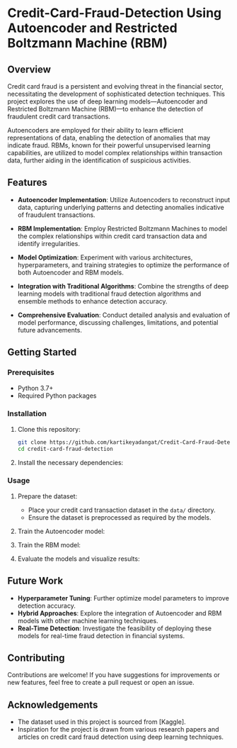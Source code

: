 # Credit-Card-Fraud-Detection Using Autoencoder and Restricted Boltzmann Machine (RBM)

## Overview

Credit card fraud is a persistent and evolving threat in the financial sector, necessitating the development of sophisticated detection techniques. This project explores the use of deep learning models—Autoencoder and Restricted Boltzmann Machine (RBM)—to enhance the detection of fraudulent credit card transactions.

Autoencoders are employed for their ability to learn efficient representations of data, enabling the detection of anomalies that may indicate fraud. RBMs, known for their powerful unsupervised learning capabilities, are utilized to model complex relationships within transaction data, further aiding in the identification of suspicious activities.

## Features

- **Autoencoder Implementation**: Utilize Autoencoders to reconstruct input data, capturing underlying patterns and detecting anomalies indicative of fraudulent transactions.
  
- **RBM Implementation**: Employ Restricted Boltzmann Machines to model the complex relationships within credit card transaction data and identify irregularities.

- **Model Optimization**: Experiment with various architectures, hyperparameters, and training strategies to optimize the performance of both Autoencoder and RBM models.

- **Integration with Traditional Algorithms**: Combine the strengths of deep learning models with traditional fraud detection algorithms and ensemble methods to enhance detection accuracy.

- **Comprehensive Evaluation**: Conduct detailed analysis and evaluation of model performance, discussing challenges, limitations, and potential future advancements.


## Getting Started

### Prerequisites

- Python 3.7+
- Required Python packages

### Installation

1. Clone this repository:
    ```bash
    git clone https://github.com/kartikeyadangat/Credit-Card-Fraud-Detection
    cd credit-card-fraud-detection
    ```

2. Install the necessary dependencies:

### Usage

1. Prepare the dataset:
   - Place your credit card transaction dataset in the `data/` directory.
   - Ensure the dataset is preprocessed as required by the models.

2. Train the Autoencoder model:

3. Train the RBM model:

4. Evaluate the models and visualize results:


## Future Work

- **Hyperparameter Tuning**: Further optimize model parameters to improve detection accuracy.
- **Hybrid Approaches**: Explore the integration of Autoencoder and RBM models with other machine learning techniques.
- **Real-Time Detection**: Investigate the feasibility of deploying these models for real-time fraud detection in financial systems.

## Contributing

Contributions are welcome! If you have suggestions for improvements or new features, feel free to create a pull request or open an issue.

## Acknowledgements

- The dataset used in this project is sourced from [Kaggle].
- Inspiration for the project is drawn from various research papers and articles on credit card fraud detection using deep learning techniques.
